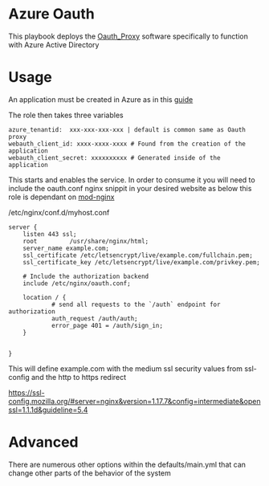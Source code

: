 # Azure Oauth
This playbook deploys the [Oauth_Proxy](https://github.com/oauth2-proxy/oauth2-proxy) software specifically to function with Azure Active Directory

# Usage
An application must be created in Azure as in this [guide](https://oauth2-proxy.github.io/oauth2-proxy/auth-configuration#azure-auth-provider)

The role then takes three variables

```
azure_tenantid:  xxx-xxx-xxx-xxx | default is common same as Oauth proxy
webauth_client_id: xxxx-xxxx-xxxx # Found from the creation of the application
webauth_client_secret: xxxxxxxxxx # Generated inside of the application
```

This starts and enables the service. In order to consume it you will need to include the oauth.conf nginx snippit in your desired website as below this role is dependant on [mod-nginx]() 


/etc/nginx/conf.d/myhost.conf
```
server {
    listen 443 ssl;
    root         /usr/share/nginx/html;
    server_name example.com;
    ssl_certificate /etc/letsencrypt/live/example.com/fullchain.pem;
    ssl_certificate_key /etc/letsencrypt/live/example.com/privkey.pem; 

    # Include the authorization backend
    include /etc/nginx/oauth.conf;
    
    location / {
            # send all requests to the `/auth` endpoint for authorization
            auth_request /auth/auth;
            error_page 401 = /auth/sign_in;
    }


}
```

This will define example.com with the medium ssl security values from ssl-config and the http to https redirect

https://ssl-config.mozilla.org/#server=nginx&version=1.17.7&config=intermediate&openssl=1.1.1d&guideline=5.4

# Advanced

There are numerous other options within the defaults/main.yml that can change other parts of the behavior of the system